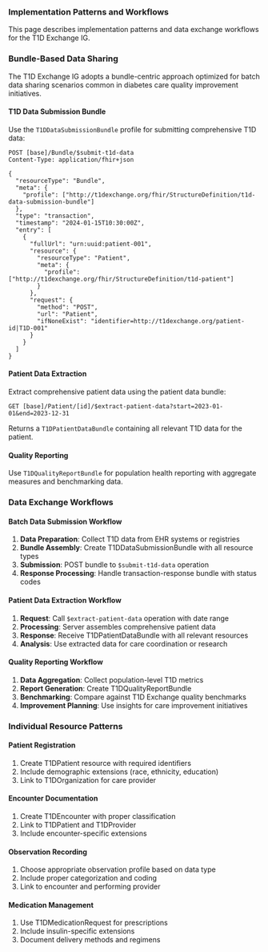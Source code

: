 ### Implementation Patterns and Workflows

This page describes implementation patterns and data exchange workflows for the T1D Exchange IG.

### Bundle-Based Data Sharing

The T1D Exchange IG adopts a bundle-centric approach optimized for batch data sharing scenarios common in diabetes care quality improvement initiatives.

#### T1D Data Submission Bundle

Use the `T1DDataSubmissionBundle` profile for submitting comprehensive T1D data:

```http
POST [base]/Bundle/$submit-t1d-data
Content-Type: application/fhir+json

{
  "resourceType": "Bundle",
  "meta": {
    "profile": ["http://t1dexchange.org/fhir/StructureDefinition/t1d-data-submission-bundle"]
  },
  "type": "transaction",
  "timestamp": "2024-01-15T10:30:00Z",
  "entry": [
    {
      "fullUrl": "urn:uuid:patient-001",
      "resource": {
        "resourceType": "Patient",
        "meta": {
          "profile": ["http://t1dexchange.org/fhir/StructureDefinition/t1d-patient"]
        }
      },
      "request": {
        "method": "POST",
        "url": "Patient",
        "ifNoneExist": "identifier=http://t1dexchange.org/patient-id|T1D-001"
      }
    }
  ]
}
```

#### Patient Data Extraction

Extract comprehensive patient data using the patient data bundle:

```http
GET [base]/Patient/[id]/$extract-patient-data?start=2023-01-01&end=2023-12-31
```

Returns a `T1DPatientDataBundle` containing all relevant T1D data for the patient.

#### Quality Reporting

Use `T1DQualityReportBundle` for population health reporting with aggregate measures and benchmarking data.

### Data Exchange Workflows

#### Batch Data Submission Workflow

1. **Data Preparation**: Collect T1D data from EHR systems or registries
2. **Bundle Assembly**: Create T1DDataSubmissionBundle with all resource types
3. **Submission**: POST bundle to `$submit-t1d-data` operation
4. **Response Processing**: Handle transaction-response bundle with status codes

#### Patient Data Extraction Workflow

1. **Request**: Call `$extract-patient-data` operation with date range
2. **Processing**: Server assembles comprehensive patient data
3. **Response**: Receive T1DPatientDataBundle with all relevant resources
4. **Analysis**: Use extracted data for care coordination or research

#### Quality Reporting Workflow

1. **Data Aggregation**: Collect population-level T1D metrics
2. **Report Generation**: Create T1DQualityReportBundle
3. **Benchmarking**: Compare against T1D Exchange quality benchmarks
4. **Improvement Planning**: Use insights for care improvement initiatives

### Individual Resource Patterns

#### Patient Registration
1. Create T1DPatient resource with required identifiers
2. Include demographic extensions (race, ethnicity, education)
3. Link to T1DOrganization for care provider

#### Encounter Documentation
1. Create T1DEncounter with proper classification
2. Link to T1DPatient and T1DProvider
3. Include encounter-specific extensions

#### Observation Recording
1. Choose appropriate observation profile based on data type
2. Include proper categorization and coding
3. Link to encounter and performing provider

#### Medication Management
1. Use T1DMedicationRequest for prescriptions
2. Include insulin-specific extensions
3. Document delivery methods and regimens